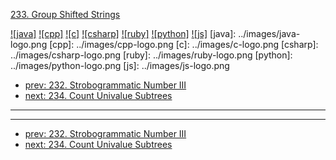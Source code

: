 [233. Group Shifted Strings](https://leetcode.com/problems/group-shifted-strings/)

[![java]](../java/233-group-shifted-strings.md)
[![cpp]](../cpp/233-group-shifted-strings.md)
[![c]](../c/233-group-shifted-strings.md)
[![csharp]](../csharp/233-group-shifted-strings.md)
[![ruby]](../ruby/233-group-shifted-strings.md)
[![python]](../python/233-group-shifted-strings.md)
[![js]](../js/233-group-shifted-strings.md)
[java]: ../images/java-logo.png
[cpp]: ../images/cpp-logo.png
[c]: ../images/c-logo.png
[csharp]: ../images/csharp-logo.png
[ruby]: ../images/ruby-logo.png
[python]: ../images/python-logo.png
[js]: ../images/js-logo.png

- [prev: 232. Strobogrammatic Number III](232-strobogrammatic-number-iii.md)
- [next: 234. Count Univalue Subtrees](234-count-univalue-subtrees.md)

---


---

- [prev: 232. Strobogrammatic Number III](232-strobogrammatic-number-iii.md)
- [next: 234. Count Univalue Subtrees](234-count-univalue-subtrees.md)
